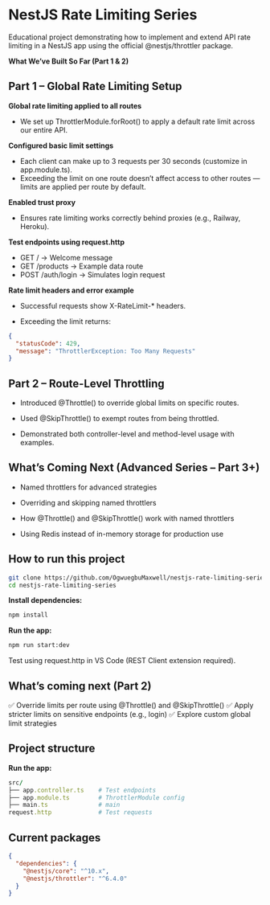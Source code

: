 # NestJS Rate Limiting Series


Educational project demonstrating how to implement and extend API rate limiting in a NestJS app using the official @nestjs/throttler package.

**What We’ve Built So Far (Part 1 & 2)**


##  Part 1 – Global Rate Limiting Setup

**Global rate limiting applied to all routes**
  - We set up ThrottlerModule.forRoot() to apply a default rate limit across our entire API.

**Configured basic limit settings**
  - Each client can make up to 3 requests per 30 seconds (customize in app.module.ts).
  - Exceeding the limit on one route doesn’t affect access to other routes — limits are applied per route by default.

**Enabled trust proxy**
  - Ensures rate limiting works correctly behind proxies (e.g., Railway, Heroku).

**Test endpoints using request.http**

  - GET / → Welcome message
  - GET /products → Example data route
  - POST /auth/login → Simulates login request

**Rate limit headers and error example**
  - Successful requests show X-RateLimit-* headers.

  - Exceeding the limit returns:

```json
{
  "statusCode": 429,
  "message": "ThrottlerException: Too Many Requests"
}
```



## Part 2 – Route-Level Throttling

 - Introduced @Throttle() to override global limits on specific routes.

 - Used @SkipThrottle() to exempt routes from being throttled.

 - Demonstrated both controller-level and method-level usage with examples.



## What’s Coming Next (Advanced Series – Part 3+)

 - Named throttlers for advanced strategies

 - Overriding and skipping named throttlers

 - How @Throttle() and @SkipThrottle() work with named throttlers

 - Using Redis instead of in-memory storage for production use



## How to run this project


```bash
git clone https://github.com/OgwuegbuMaxwell/nestjs-rate-limiting-series.git
cd nestjs-rate-limiting-series

```

**Install dependencies:**

```bash
npm install

```

**Run the app:**

```bash
npm run start:dev

```

Test using request.http in VS Code (REST Client extension required).


## What’s coming next (Part 2)

✅ Override limits per route using @Throttle() and @SkipThrottle()
✅ Apply stricter limits on sensitive endpoints (e.g., login)
✅ Explore custom global limit strategies


## Project structure



**Run the app:**

```ruby
src/
├── app.controller.ts    # Test endpoints
├── app.module.ts        # ThrottlerModule config
├── main.ts              # main
request.http             # Test requests

```


## Current packages

```json
{
  "dependencies": {
    "@nestjs/core": "^10.x",
    "@nestjs/throttler": "^6.4.0"
  }
}
```
